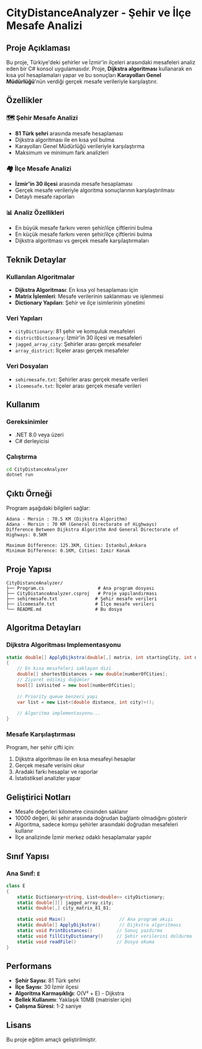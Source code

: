 # CityDistanceAnalyzer - Şehir ve İlçe Mesafe Analizi

## Proje Açıklaması

Bu proje, Türkiye'deki şehirler ve İzmir'in ilçeleri arasındaki mesafeleri analiz eden bir C# konsol uygulamasıdır. Proje, **Dijkstra algoritması** kullanarak en kısa yol hesaplamaları yapar ve bu sonuçları **Karayolları Genel Müdürlüğü**'nün verdiği gerçek mesafe verileriyle karşılaştırır.

## Özellikler

### 🗺️ Şehir Mesafe Analizi
- **81 Türk şehri** arasında mesafe hesaplaması
- Dijkstra algoritması ile en kısa yol bulma
- Karayolları Genel Müdürlüğü verileriyle karşılaştırma
- Maksimum ve minimum fark analizleri

### 🏘️ İlçe Mesafe Analizi
- **İzmir'in 30 ilçesi** arasında mesafe hesaplaması
- Gerçek mesafe verileriyle algoritma sonuçlarının karşılaştırılması
- Detaylı mesafe raporları

### 📊 Analiz Özellikleri
- En büyük mesafe farkını veren şehir/ilçe çiftlerini bulma
- En küçük mesafe farkını veren şehir/ilçe çiftlerini bulma
- Dijkstra algoritması vs gerçek mesafe karşılaştırmaları

## Teknik Detaylar

### Kullanılan Algoritmalar
- **Dijkstra Algoritması**: En kısa yol hesaplaması için
- **Matrix İşlemleri**: Mesafe verilerinin saklanması ve işlenmesi
- **Dictionary Yapıları**: Şehir ve ilçe isimlerinin yönetimi

### Veri Yapıları
- `cityDictionary`: 81 şehir ve komşuluk mesafeleri
- `districtDictionary`: İzmir'in 30 ilçesi ve mesafeleri
- `jagged_array_city`: Şehirler arası gerçek mesafeler
- `array_district`: İlçeler arası gerçek mesafeler

### Veri Dosyaları
- `sehirmesafe.txt`: Şehirler arası gerçek mesafe verileri
- `ilcemesafe.txt`: İlçeler arası gerçek mesafe verileri

## Kullanım

### Gereksinimler
- .NET 8.0 veya üzeri
- C# derleyicisi

### Çalıştırma
```bash
cd CityDistanceAnalyzer
dotnet run
```

## Çıktı Örneği

Program aşağıdaki bilgileri sağlar:

```
Adana - Mersin : 70.5 KM (Dijkstra Algorithm)
Adana - Mersin : 70 KM (General Directorate of Highways)
Difference Between Dijkstra Algorithm And General Directorate of Highways: 0.5KM

Maximum Difference: 125.3KM, Cities: Istanbul,Ankara
Minimum Difference: 0.1KM, Cities: Izmir Konak
```

## Proje Yapısı

```
CityDistanceAnalyzer/
├── Program.cs                    # Ana program dosyası
├── CityDistanceAnalyzer.csproj   # Proje yapılandırması
├── sehirmesafe.txt              # Şehir mesafe verileri
├── ilcemesafe.txt               # İlçe mesafe verileri
└── README.md                    # Bu dosya
```

## Algoritma Detayları

### Dijkstra Algoritması Implementasyonu
```csharp
static double[] ApplyDijkstra(double[,] matrix, int startingCity, int numberOfCities)
{
    // En kısa mesafeleri saklayan dizi
    double[] shortestDistances = new double[numberOfCities];
    // Ziyaret edilmiş düğümler
    bool[] isVisited = new bool[numberOfCities];
    
    // Priority queue benzeri yapı
    var list = new List<(double distance, int city)>();
    
    // Algoritma implementasyonu...
}
```

### Mesafe Karşılaştırması
Program, her şehir çifti için:
1. Dijkstra algoritması ile en kısa mesafeyi hesaplar
2. Gerçek mesafe verisini okur
3. Aradaki farkı hesaplar ve raporlar
4. İstatistiksel analizler yapar

## Geliştirici Notları

- Mesafe değerleri kilometre cinsinden saklanır
- 10000 değeri, iki şehir arasında doğrudan bağlantı olmadığını gösterir
- Algoritma, sadece komşu şehirler arasındaki doğrudan mesafeleri kullanır
- İlçe analizinde İzmir merkez odaklı hesaplamalar yapılır

## Sınıf Yapısı

### Ana Sınıf: `E`
```csharp
class E
{
    static Dictionary<string, List<double>> cityDictionary;
    static double[][] jagged_array_city;
    static double[,] city_matrix_81_81;
    
    static void Main()                    // Ana program akışı
    static double[] ApplyDijkstra()       // Dijkstra algoritması
    static void PrintDistances()         // Sonuç yazdırma
    static void fillCityDictionary()     // Şehir verilerini doldurma
    static void readFile()               // Dosya okuma
}
```

## Performans

- **Şehir Sayısı**: 81 Türk şehri
- **İlçe Sayısı**: 30 İzmir ilçesi
- **Algoritma Karmaşıklığı**: O(V² + E) - Dijkstra
- **Bellek Kullanımı**: Yaklaşık 10MB (matrisler için)
- **Çalışma Süresi**: 1-2 saniye

## Lisans

Bu proje eğitim amaçlı geliştirilmiştir.

